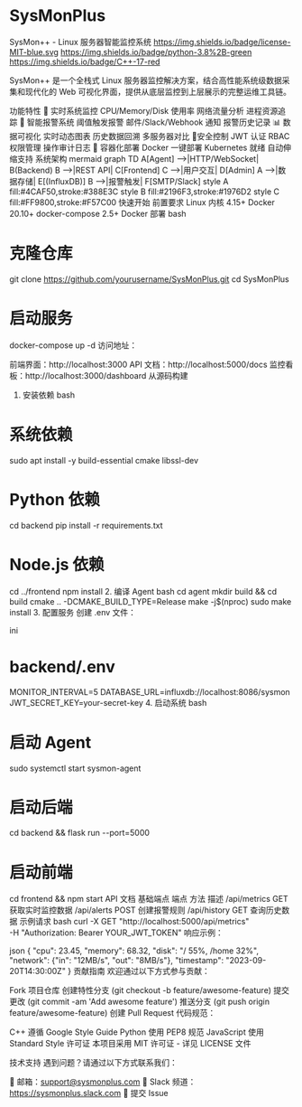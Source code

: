 # SysMonPlus
SysMon++ - Linux 服务器智能监控系统
https://img.shields.io/badge/license-MIT-blue.svg
https://img.shields.io/badge/python-3.8%2B-green
https://img.shields.io/badge/C++-17-red

SysMon++ 是一个全栈式 Linux 服务器监控解决方案，结合高性能系统级数据采集和现代化的 Web 可视化界面，提供从底层监控到上层展示的完整运维工具链。

功能特性
🚀 ​实时系统监控
CPU/Memory/Disk 使用率
网络流量分析
进程资源追踪
🔔 ​智能报警系统
阈值触发报警
邮件/Slack/Webhook 通知
报警历史记录
📊 ​数据可视化
实时动态图表
历史数据回溯
多服务器对比
🔐 ​安全控制
JWT 认证
RBAC 权限管理
操作审计日志
🐳 ​容器化部署
Docker 一键部署
Kubernetes 就绪
自动伸缩支持
系统架构
mermaid
graph TD
    A[Agent] -->|HTTP/WebSocket| B(Backend)
    B -->|REST API| C[Frontend]
    C -->|用户交互| D[Admin]
    A -->|数据存储| E[(InfluxDB)]
    B -->|报警触发| F[SMTP/Slack]
    style A fill:#4CAF50,stroke:#388E3C
    style B fill:#2196F3,stroke:#1976D2
    style C fill:#FF9800,stroke:#F57C00
快速开始
前置要求
Linux 内核 4.15+
Docker 20.10+
docker-compose 2.5+
Docker 部署
bash
# 克隆仓库
git clone https://github.com/yourusername/SysMonPlus.git
cd SysMonPlus

# 启动服务
docker-compose up -d
访问地址：

前端界面：http://localhost:3000
API 文档：http://localhost:5000/docs
监控看板：http://localhost:3000/dashboard
从源码构建
1. 安装依赖
bash
# 系统依赖
sudo apt install -y build-essential cmake libssl-dev

# Python 依赖
cd backend
pip install -r requirements.txt

# Node.js 依赖
cd ../frontend
npm install
2. 编译 Agent
bash
cd agent
mkdir build && cd build
cmake .. -DCMAKE_BUILD_TYPE=Release
make -j$(nproc)
sudo make install
3. 配置服务
创建 .env 文件：

ini
# backend/.env
MONITOR_INTERVAL=5
DATABASE_URL=influxdb://localhost:8086/sysmon
JWT_SECRET_KEY=your-secret-key
4. 启动系统
bash
# 启动 Agent
sudo systemctl start sysmon-agent

# 启动后端
cd backend && flask run --port=5000

# 启动前端
cd frontend && npm start
API 文档
基础端点
端点	方法	描述
/api/metrics	GET	获取实时监控数据
/api/alerts	POST	创建报警规则
/api/history	GET	查询历史数据
示例请求
bash
curl -X GET "http://localhost:5000/api/metrics" \
     -H "Authorization: Bearer YOUR_JWT_TOKEN"
响应示例：

json
{
  "cpu": 23.45,
  "memory": 68.32,
  "disk": "/ 55%, /home 32%",
  "network": {"in": "12MB/s", "out": "8MB/s"},
  "timestamp": "2023-09-20T14:30:00Z"
}
贡献指南
欢迎通过以下方式参与贡献：

Fork 项目仓库
创建特性分支 (git checkout -b feature/awesome-feature)
提交更改 (git commit -am 'Add awesome feature')
推送分支 (git push origin feature/awesome-feature)
创建 Pull Request
代码规范：

C++ 遵循 Google Style Guide
Python 使用 PEP8 规范
JavaScript 使用 Standard Style
许可证
本项目采用 MIT 许可证 - 详见 LICENSE 文件

技术支持
遇到问题？请通过以下方式联系我们：

📧 邮箱：support@sysmonplus.com
💬 Slack 频道：https://sysmonplus.slack.com
🐞 提交 Issue
